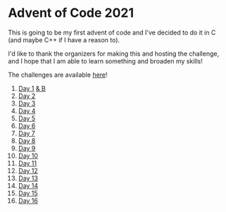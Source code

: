 # Advent of Code 2021

This is going to be my first advent of code and I've decided to do it in C (and maybe C++ if I have a reason to).

I'd like to thank the organizers for making this and hosting the challenge, and I hope that I am able to learn something and broaden my skills!

The challenges are available [here](https://adventofcode.com/2021/)!

1. [Day 1](./Day%201%20A/README.md) [& B](./Day%201%20B/README.md)
2. [Day 2](./Day%202/README.md)
3. [Day 3](./Day%203/README.md)
4. [Day 4](./Day%204/README.md)
5. [Day 5](./Day%205/README.md)
6. [Day 6](./Day%206/README.md)
7. [Day 7](./Day%207/README.md)
8. [Day 8](./Day%208/README.md)
9. [Day 9](./Day%209/README.md)
10. [Day 10](./Day%2010/README.md)
11. [Day 11](./Day%2011/README.md)
12. [Day 12](./Day%2012/README.md)
13. [Day 13](./Day%2013/README.md)
14. [Day 14](./Day%2014/README.md)
15. [Day 15](./Day%2015/README.md)
16. [Day 16](./Day%2016/README.md)

